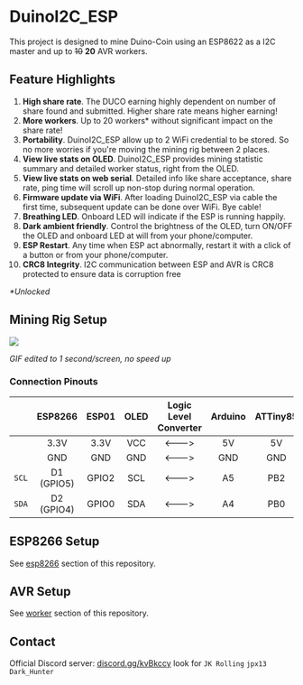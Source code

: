 # DuinoI2C_ESP
This project is designed to mine Duino-Coin using an ESP8622 as a I2C master and up to ~~10~~ **20** AVR workers.

## Feature Highlights
1. **High share rate**. The DUCO earning highly dependent on number of share found and submitted. Higher share rate means higher earning!
2. **More workers**. Up to 20 workers* without significant impact on the share rate!
3. **Portability**. DuinoI2C_ESP allow up to 2 WiFi credential to be stored. So no more worries if you're moving the mining rig between 2 places.
4. **View live stats on OLED**. DuinoI2C_ESP provides mining statistic summary and detailed worker status, right from the OLED.
5. **View live stats on web serial**. Detailed info like share acceptance, share rate, ping time will scroll up non-stop during normal operation.
6. **Firmware update via WiFi**. After loading DuinoI2C_ESP via cable the first time, subsequent update can be done over WiFi. Bye cable!
7. **Breathing LED**. Onboard LED will indicate if the ESP is running happily.
8. **Dark ambient friendly**. Control the brightness of the OLED, turn ON/OFF the OLED and onboard LED at will from your phone/computer.
9. **ESP Restart**. Any time when ESP act abnormally, restart it with a click of a button or from your phone/computer.
10. **CRC8 Integrity**. I2C communication between ESP and AVR is CRC8 protected to ensure data is corruption free

*\*Unlocked*

## Mining Rig Setup
![](resource/DuinoI2C_ESP-rig.gif)

*GIF edited to 1 second/screen, no speed up*

### Connection Pinouts
|| ESP8266 | ESP01 | OLED | Logic Level Converter | Arduino | ATTiny85 |
|:-:| :----: | :----: | :--: | :-----: | :-----: | :-----: |
||3.3V | 3.3V | VCC | <---> | 5V | 5V |
||GND | GND | GND | <---> | GND | GND |
|`SCL`|D1 (GPIO5) | GPIO2 | SCL | <---> | A5 | PB2 |
|`SDA`|D2 (GPIO4) | GPIO0 | SDA | <---> | A4 | PB0 |

## ESP8266 Setup
See [esp8266](https://github.com/JK-Rolling/DuinoI2C_ESP/tree/main/esp8266) section of this repository.

## AVR Setup
See [worker](https://github.com/JK-Rolling/DuinoI2C_ESP/tree/main/worker) section of this repository.

## Contact
Official Discord server: [discord.gg/kvBkccy](https://discord.com/invite/kvBkccy) look for `JK Rolling` `jpx13` `Dark_Hunter`
